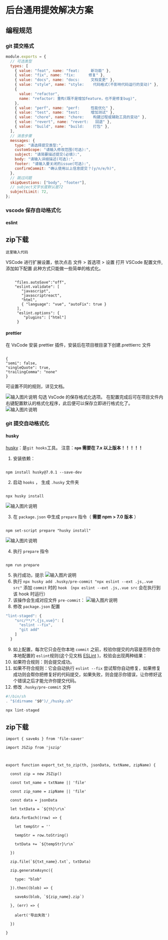 # 后台通用提效解决方案

## 编程规范

### git 提交格式

```js
module.exports = {
  // 可选类型
  types: [
    { value: "feat", name: "feat:     新功能" },
    { value: "fix", name: "fix:      修复" },
    { value: "docs", name: "docs:     文档变更" },
    { value: "style", name: "style:    代码格式(不影响代码运行的变动)" },
    {
      value: "refactor",
      name: "refactor: 重构(既不是增加feature，也不是修复bug)",
    },
    { value: "perf", name: "perf:     性能优化" },
    { value: "test", name: "test:     增加测试" },
    { value: "chore", name: "chore:    构建过程或辅助工具的变动" },
    { value: "revert", name: "revert:   回退" },
    { value: "build", name: "build:    打包" },
  ],
  // 消息步骤
  messages: {
    type: "请选择提交类型:",
    customScope: "请输入修改范围(可选):",
    subject: "请简要描述提交(必填):",
    body: "请输入详细描述(可选):",
    footer: "请输入要关闭的issue(可选):",
    confirmCommit: "确认使用以上信息提交？(y/n/e/h)",
  },
  // 跳过问题
  skipQuestions: ["body", "footer"],
  // subject文字长度默认是72
  subjectLimit: 72,
};
```

### vscode 保存自动格式化

#### eslint

## zip下载

```
这里输入代码
```


VSCode 进行扩展设置，依次点击 文件 > 首选项 > 设置 打开 VSCode 配置文件,添加如下配置
此种方式只能做一些简单的格式化。

```

    "files.autoSave":"off",
    "eslint.validate": [
       "javascript",
       "javascriptreact",
       "html",
       { "language": "vue", "autoFix": true }
     ],
     "eslint.options": {
        "plugins": ["html"]
     }

```

#### prettier

在 VsCode 安装 prettier 插件，安装后在项目根目录下创建.prettierrc 文件

```

{
"semi": false,
"singleQuote": true,
"trailingComma": "none"
}

```

可设置不同的规则，详见文档。

![输入图片说明](../../static/images/save.png)
勾选 VsCode 的保存格式化选项。
在配置完成后可在项目文件内右键配置默认的格式化程序，此后便可以保存立即进行格式化了。
![输入图片说明](../../static/images/geshihua.png)

### git 提交自动格式化

#### husky

[husky](https://github.com/typicode/husky)：是`git hooks`工具。
注意：**`npm` 需要在 7.x 以上版本！！！！！**

1.  安装依赖：

```

npm install husky@7.0.1 --save-dev

```

2.  启动 `hooks` ， 生成 `.husky` 文件夹

```

npx husky install

```

![输入图片说明](../../static/images/husky.png)

3.  在 `package.json` 中生成 `prepare` 指令（ **需要 npm > 7.0 版本** ）

```

npm set-script prepare "husky install"

```

![输入图片说明](../../static/images/laiba.png)

4.  执行 `prepare` 指令

```

npm run prepare

```

5.  执行成功，提示
    ![输入图片说明](../../static/images/buxiangguanr.png)
6.  执行 `npx husky add .husky/pre-commit "npx eslint --ext .js,.vue src"` 添加 `commit` 时的 `hook` （`npx eslint --ext .js,.vue src` 会在执行到该 hook 时运行）
7.  该操作会生成对应文件 `pre-commit`：
   ![输入图片说明](../../static/images/permmmit.png)
8.  修改 `package.json` 配置

```javascript
"lint-staged": {
    "src/**/*.{js,vue}": [
      "eslint --fix",
      "git add"
    ]
  }
```

9.  如上配置，每次它只会在你本地 `commit` 之前，校验你提交的内容是否符合你本地配置的 `eslint`规则(这个见文档 [ESLint](https://panjiachen.github.io/vue-element-admin-site/zh/guide/advanced/eslint.html) )，校验会出现两种结果：
1.  如果符合规则：则会提交成功。
1.  如果不符合规则：它会自动执行 `eslint --fix` 尝试帮你自动修复，如果修复成功则会帮你把修复好的代码提交，如果失败，则会提示你错误，让你修好这个错误之后才能允许你提交代码。
1.  修改 `.husky/pre-commit` 文件

```javascript
#!/bin/sh
. "$(dirname "$0")/_/husky.sh"

npx lint-staged
```

## zip下载


```
import { saveAs } from 'file-saver'

import JSZip from 'jszip'



export function export_txt_to_zip(th, jsonData, txtName, zipName) {

  const zip = new JSZip()

  const txt_name = txtName || 'file'

  const zip_name = zipName || 'file'

  const data = jsonData

  let txtData = `${th}\r\n`

  data.forEach((row) => {

    let tempStr = ''

    tempStr = row.toString()

    txtData += `${tempStr}\r\n`

  })

  zip.file(`${txt_name}.txt`, txtData)

  zip.generateAsync({

    type: "blob"

  }).then((blob) => {

    saveAs(blob, `${zip_name}.zip`)

  }, (err) => {

    alert('导出失败')

  })

}
```

